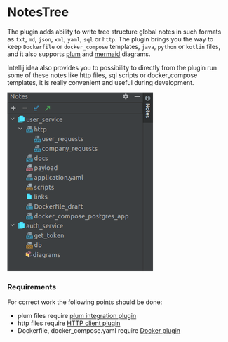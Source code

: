 # NotesTree

The plugin adds ability to write tree structure global notes in such formats as `txt`, `md`, `json`, `xml`, `yaml`, `sql` or `http`.
The plugin brings you the way to keep `Dockerfile` or `docker_compose` templates, `java`, `python` or `kotlin` files, 
and it also supports [plum](https://plantuml.com/en/) and [mermaid](https://mermaid-js.github.io/mermaid/#/)
 diagrams.

Intellij idea also provides you to possibility to directly from the plugin run some of these notes like http files,
sql scripts or docker_compose templates, it is really convenient and useful during development.

![img](https://raw.githubusercontent.com/epm-dev-priporov/idea-notes/master/src/main/resources/img.png)

### Requirements

For correct work the following points should be done:

* plum files require [plum integration plugin](https://plugins.jetbrains.com/plugin/7017-plantuml-integration)
* http files require [HTTP client plugin](https://plugins.jetbrains.com/plugin/13121-http-client)
* Dockerfile, docker_compose.yaml require [Docker plugin](https://www.jetbrains.com/help/idea/docker.html)

